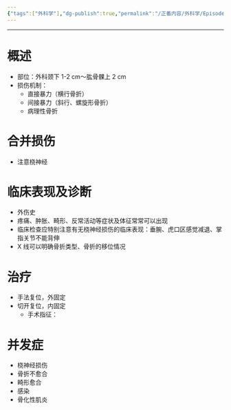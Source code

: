 ```yaml
---
{"tags":["外科学"],"dg-publish":true,"permalink":"/正番内容/外科学/Episode 09. 骨科/肱骨干骨折/","dgPassFrontmatter":true}
---
```


---
# 概述
+ 部位：外科颈下 1-2 cm～肱骨髁上 2 cm
+ 损伤机制：
	+ 直接暴力（横行骨折）
	+ 间接暴力（斜行、螺旋形骨折）
	+ 病理性骨折
# 合并损伤
+ 注意桡神经
# 临床表现及诊断
+ 外伤史
+ 疼痛、肿胀、畸形、反常活动等症状及体征常常可以出现
+ 临床检查应特别注意有无桡神经损伤的临床表现：垂腕、虎口区感觉减退、掌指关节不能背伸
+ X 线可以明确骨折类型、骨折的移位情况
# 治疗
+ 手法复位，外固定
+ 切开复位，内固定
	+ 手术指征：
# 并发症
+ 桡神经损伤
+ 骨折不愈合
+ 畸形愈合
+ 感染
+ 骨化性肌炎